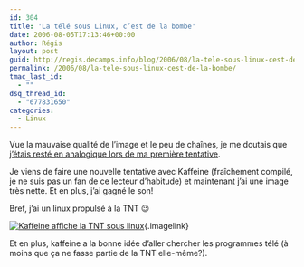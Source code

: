 ```yaml
---
id: 304
title: 'La télé sous Linux, c’est de la bombe'
date: 2006-08-05T17:13:46+00:00
author: Régis
layout: post
guid: http://regis.decamps.info/blog/2006/08/la-tele-sous-linux-cest-de-la-bombe/
permalink: /2006/08/la-tele-sous-linux-cest-de-la-bombe/
tmac_last_id:
  - ""
dsq_thread_id:
  - "677831650"
categories:
  - Linux
---
```

Vue la mauvaise qualité de l’image et le peu de chaînes, je me doutais que [j’étais resté en analogique lors de ma première tentative](http://regis.decamps.info/blog/2006/08/la-tele-sous-linux-premiers-pas/).

Je viens de faire une nouvelle tentative avec Kaffeine (fraîchement compilé, je ne suis pas un fan de ce lecteur d’habitude) et maintenant j’ai une image très nette. Et en plus, j’ai gagné le son!

Bref, j’ai un linux propulsé à la TNT 😉
  
[<img id="image305" src="http://regis.decamps.info/blog/wp-content/uploads/2006/08/capture7.thumbnail.png" alt="Kaffeine affiche la TNT sous linux" />](http://regis.decamps.info/blog/wp-content/uploads/2006/08/capture7.png "Kaffeine affiche la TNT sous linux"){.imagelink}

Et en plus, kaffeine a la bonne idée d’aller chercher les programmes télé (à moins que ça ne fasse partie de la TNT elle-même?).
